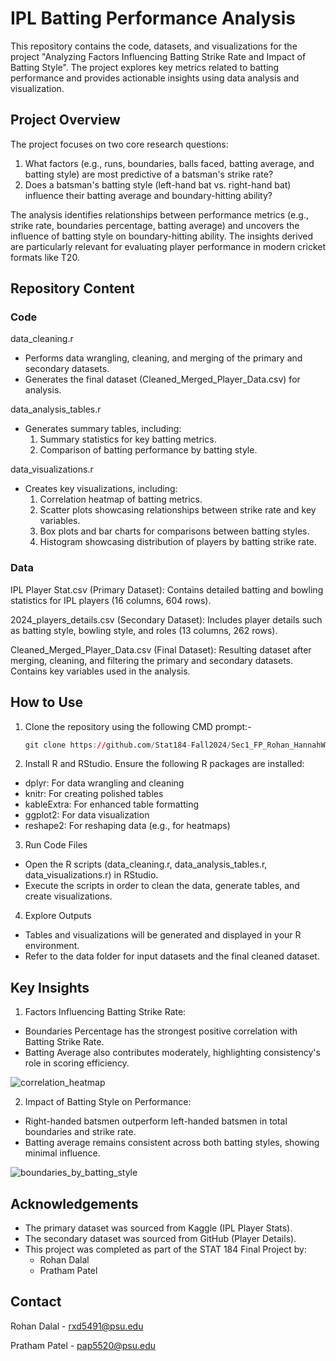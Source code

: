 # IPL Batting Performance Analysis

This repository contains the code, datasets, and visualizations for the project "Analyzing Factors Influencing Batting Strike Rate and Impact of Batting Style". The project explores key metrics related to batting performance and provides actionable insights using data analysis and visualization.

## Project Overview

The project focuses on two core research questions:

1. What factors (e.g., runs, boundaries, balls faced, batting average, and batting style) are most predictive of a batsman's strike rate?
2. Does a batsman's batting style (left-hand bat vs. right-hand bat) influence their batting average and boundary-hitting ability?

The analysis identifies relationships between performance metrics (e.g., strike rate, boundaries percentage, batting average) and uncovers the influence of batting style on boundary-hitting ability. The insights derived are particularly relevant for evaluating player performance in modern cricket formats like T20.

## Repository Content

### Code 

data_cleaning.r
- Performs data wrangling, cleaning, and merging of the primary and secondary datasets.
- Generates the final dataset (Cleaned_Merged_Player_Data.csv) for analysis.
  
data_analysis_tables.r
- Generates summary tables, including:
  1. Summary statistics for key batting metrics.
  2. Comparison of batting performance by batting style.

data_visualizations.r

- Creates key visualizations, including:
  1. Correlation heatmap of batting metrics.
  2. Scatter plots showcasing relationships between strike rate and key variables.
  3. Box plots and bar charts for comparisons between batting styles.
  4. Histogram showcasing distribution of players by batting strike rate. 

### Data

IPL Player Stat.csv (Primary Dataset): Contains detailed batting and bowling statistics for IPL players (16 columns, 604 rows).

2024_players_details.csv (Secondary Dataset): Includes player details such as batting style, bowling style, and roles (13 columns, 262 rows).

Cleaned_Merged_Player_Data.csv (Final Dataset): Resulting dataset after merging, cleaning, and filtering the primary and secondary datasets. Contains key variables used in the analysis.

## How to Use

1. Clone the repository using the following CMD prompt:-
    ```r
    git clone https://github.com/Stat184-Fall2024/Sec1_FP_Rohan_HannahWu_Rohan.git
    ```
2. Install R and RStudio. Ensure the following R packages are installed:

- dplyr: For data wrangling and cleaning
- knitr: For creating polished tables
- kableExtra: For enhanced table formatting
- ggplot2: For data visualization
- reshape2: For reshaping data (e.g., for heatmaps)
   
3. Run Code Files

- Open the R scripts (data_cleaning.r, data_analysis_tables.r, data_visualizations.r) in RStudio.
- Execute the scripts in order to clean the data, generate tables, and create visualizations.
  
4. Explore Outputs

- Tables and visualizations will be generated and displayed in your R environment.
- Refer to the data folder for input datasets and the final cleaned dataset.

## Key Insights

1. Factors Influencing Batting Strike Rate:

- Boundaries Percentage has the strongest positive correlation with Batting Strike Rate.
- Batting Average also contributes moderately, highlighting consistency's role in scoring efficiency.

![correlation_heatmap](https://github.com/user-attachments/assets/31a22c7a-1c01-411a-b107-5e227284fb7c)

2. Impact of Batting Style on Performance:

- Right-handed batsmen outperform left-handed batsmen in total boundaries and strike rate.
- Batting average remains consistent across both batting styles, showing minimal influence.
  
![boundaries_by_batting_style](https://github.com/user-attachments/assets/c7165f3e-26f2-4ac6-b1ed-094a129e9c71)

## Acknowledgements 

- The primary dataset was sourced from Kaggle (IPL Player Stats).
- The secondary dataset was sourced from GitHub (Player Details).
- This project was completed as part of the STAT 184 Final Project by:
  - Rohan Dalal
  - Pratham Patel

## Contact

Rohan Dalal - rxd5491@psu.edu

Pratham Patel - pap5520@psu.edu


